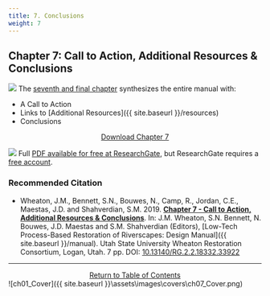 ```yaml
---
title: 7. Conclusions
weight: 7
---
```


## Chapter 7:  Call to Action, Additional Resources & Conclusions

<a  href="http://dx.doi.org/10.13140/RG.2.2.18332.33922"><img class="float-right" src="{{ site.baseurl }}/assets/images/covers/Chap7.png"></a>
The [seventh and final chapter](http://dx.doi.org/10.13140/RG.2.2.18332.33922) synthesizes the entire manual with:
- A Call to Action
- Links to [Additional Resources]({{ site.baseurl }}/resources)
- Conclusions


<div align="center">
	<a class="hollow button" href="http://dx.doi.org/10.13140/RG.2.2.18332.33922"> Download Chapter 7 <i class="fa fa-file-pdf-o" aria-hidden="true"></i></a>
</div>


<a href="http://dx.doi.org/10.13140/RG.2.2.18332.33922"><img class="float-right" src="{{ site.baseurl}}/assets/images/RG.png"></a> Full [PDF available for free at ResearchGate](http://dx.doi.org/10.13140/RG.2.2.18332.33922), but ResearchGate requires a [free account](https://www.researchgate.net/signup.SignUp.html?hdrsu=1).

### Recommended Citation


- <a href="http://dx.doi.org/10.13140/RG.2.2.18332.33922" ><i class="fa fa-file-pdf-o" aria-hidden="true"></i></a> Wheaton, J.M., Bennett, S.N., Bouwes, N., Camp, R., Jordan, C.E., Maestas, J.D. and Shahverdian, S.M. 2019. [**Chapter 7 - Call to Action, Additional Resources & Conclusions**](http://dx.doi.org/10.13140/RG.2.2.18332.33922). In: J.M. Wheaton, S.N. Bennett, N. Bouwes, J.D. Maestas and S.M. Shahverdian (Editors), [Low-Tech Process-Based Restoration of Riverscapes: Design Manual]({{ site.baseurl }}/manual). Utah State University Wheaton Restoration Consortium, Logan, Utah. 7 pp. DOI: [10.13140/RG.2.2.18332.33922](http://dx.doi.org/10.13140/RG.2.2.18332.33922)





------
<div align="center">
	<a class="hollow button" href="{{ site.baseurl }}/manual/"><i class="fa fa-arrow-circle-up" aria-hidden="true"></i>  Return to Table of Contents <i class="fa fa-list-ol" aria-hidden="true"></i></a>


</div>
![ch01_Cover]({{ site.baseurl }}\assets\images\covers\ch07_Cover.png)





